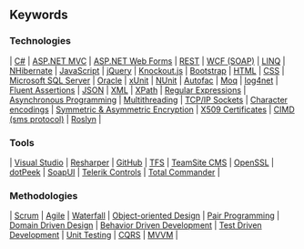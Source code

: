 ## Keywords

### Technologies
| [C#](https://en.wikipedia.org/wiki/C_Sharp_(programming_language)) |
[ASP.NET MVC](http://www.asp.net/mvc) |
[ASP.NET Web Forms](http://www.asp.net/web-forms) |
[REST](https://en.wikipedia.org/wiki/Representational_state_transfer) |
[WCF (SOAP)](https://msdn.microsoft.com/en-us/library/dd456779(v=vs.110).aspx) |
[LINQ](https://msdn.microsoft.com/en-us/library/mt693024.aspx) |
[NHibernate](http://nhibernate.info/) |
[JavaScript](https://en.wikipedia.org/wiki/JavaScript) |
[jQuery](https://jquery.com/) |
[Knockout.js](https://docs.asp.net/en/latest/client-side/knockout.html) |
[Bootstrap](http://getbootstrap.com/) |
[HTML](https://en.wikipedia.org/wiki/HTML) |
[CSS](https://en.wikipedia.org/wiki/Cascading_Style_Sheets) |
[Microsoft SQL Server](https://en.wikipedia.org/wiki/Microsoft_SQL_Server) |
[Oracle](https://en.wikipedia.org/wiki/Oracle_Database) |
[xUnit](https://xunit.github.io/) | [NUnit](http://www.nunit.org/) |
[Autofac](https://autofac.org/) |
[Moq](https://github.com/Moq/moq4/wiki/Quickstart) |
[log4net](https://logging.apache.org/log4net/) |
[Fluent Assertions](https://github.com/dennisdoomen/fluentassertions/wiki) |
[JSON](https://en.wikipedia.org/wiki/JSON) |
[XML](https://en.wikipedia.org/wiki/XML) |
[XPath](https://en.wikipedia.org/wiki/XPath) |
[Regular Expressions](https://en.wikipedia.org/wiki/Regular_expression) |
[Asynchronous Programming](https://code.google.com/archive/p/eduasync/) |
[Multithreading](https://msdn.microsoft.com/en-us/library/dd460717(v=vs.110).aspx) |
[TCP/IP Sockets](https://msdn.microsoft.com/en-us/library/system.net.sockets.aspx) |
[Character encodings](https://en.wikipedia.org/wiki/Unicode) |
[Symmetric & Asymmetric Encryption](https://en.wikipedia.org/wiki/Public-key_cryptography) |
[X509 Certificates](https://en.wikipedia.org/wiki/X.509) |
[CIMD (sms protocol)](https://en.wikipedia.org/wiki/CIMD) |
[Roslyn](https://github.com/dotnet/roslyn) |

### Tools
| [Visual Studio](https://www.visualstudio.com/en-us/products/vs-2015-product-editions.aspx) |
[Resharper](https://www.jetbrains.com/resharper/) |
[GitHub](https://github.com/) |
[TFS](https://www.visualstudio.com/en-us/products/tfs-overview-vs.aspx) |
[TeamSite CMS](https://en.wikipedia.org/wiki/TeamSite) |
[OpenSSL](http://openssl-net.sourceforge.net/) |
[dotPeek](https://www.jetbrains.com/decompiler/) |
[SoapUI](https://www.soapui.org/) |
[Telerik Controls](http://www.telerik.com/products/aspnet-ajax.aspx) |
[Total Commander](http://www.ghisler.com/) |

### Methodologies
| [Scrum](https://en.wikipedia.org/wiki/Scrum_(software_development)) |
[Agile](https://en.wikipedia.org/wiki/Agile_software_development) |
[Waterfall](https://en.wikipedia.org/wiki/Waterfall_model) |
[Object-oriented Design](https://en.wikipedia.org/wiki/Design_Patterns) |
[Pair Programming](https://en.wikipedia.org/wiki/Pair_programming) |
[Domain Driven Design](https://en.wikipedia.org/wiki/Domain-driven_design) |
[Behavior Driven Development](https://en.wikipedia.org/wiki/Behavior-driven_development) |
[Test Driven Development](https://nl.wikipedia.org/wiki/Test-driven_development) |
[Unit Testing](https://en.wikipedia.org/wiki/Unit_testing) |
[CQRS](http://martinfowler.com/bliki/CQRS.html) |
[MVVM](https://en.wikipedia.org/wiki/Model%E2%80%93view%E2%80%93viewmodel) |
